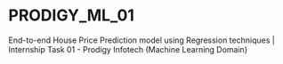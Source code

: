 # PRODIGY_ML_01
End-to-end House Price Prediction model using Regression techniques | Internship Task 01 - Prodigy Infotech (Machine Learning Domain)
